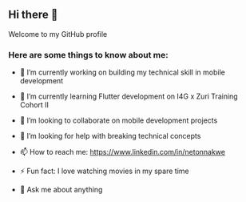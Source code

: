 ## Hi there 👋


Welcome to my GitHub profile 

### Here are some things to know about me:

- 🔭 I’m currently working on building my technical skill in mobile development
- 🌱 I’m currently learning Flutter development on I4G x Zuri Training Cohort II
- 👯 I’m looking to collaborate on mobile development projects
- 🤔 I’m looking for help with breaking technical concepts
- 📫 How to reach me: https://www.linkedin.com/in/netonnakwe
- ⚡ Fun fact: I love watching movies in my spare time

- 💬 Ask me about anything 
